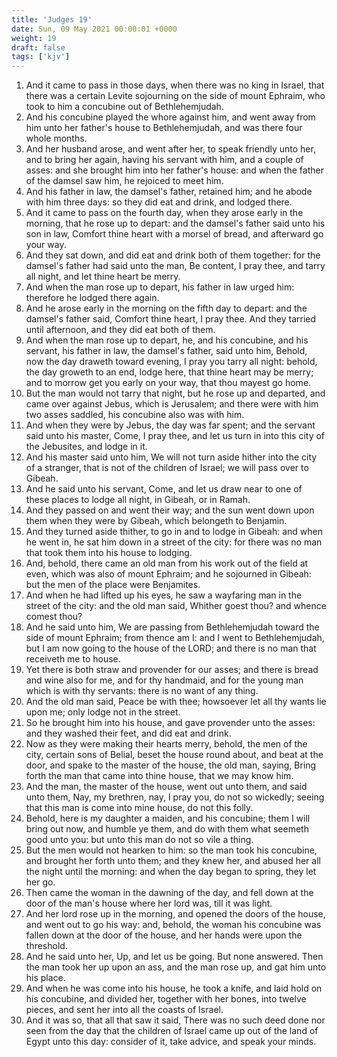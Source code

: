 ```yaml
---
title: 'Judges 19'
date: Sun, 09 May 2021 00:00:01 +0000
weight: 19
draft: false
tags: ['kjv'] 
---
```


1. And it came to pass in those days, when there was no king in Israel, that there was a certain Levite sojourning on the side of mount Ephraim, who took to him a concubine out of Bethlehemjudah.
2. And his concubine played the whore against him, and went away from him unto her father's house to Bethlehemjudah, and was there four whole months.
3. And her husband arose, and went after her, to speak friendly unto her, and to bring her again, having his servant with him, and a couple of asses: and she brought him into her father's house: and when the father of the damsel saw him, he rejoiced to meet him.
4. And his father in law, the damsel's father, retained him; and he abode with him three days: so they did eat and drink, and lodged there.
5. And it came to pass on the fourth day, when they arose early in the morning, that he rose up to depart: and the damsel's father said unto his son in law, Comfort thine heart with a morsel of bread, and afterward go your way.
6. And they sat down, and did eat and drink both of them together: for the damsel's father had said unto the man, Be content, I pray thee, and tarry all night, and let thine heart be merry.
7. And when the man rose up to depart, his father in law urged him: therefore he lodged there again.
8. And he arose early in the morning on the fifth day to depart: and the damsel's father said, Comfort thine heart, I pray thee. And they tarried until afternoon, and they did eat both of them.
9. And when the man rose up to depart, he, and his concubine, and his servant, his father in law, the damsel's father, said unto him, Behold, now the day draweth toward evening, I pray you tarry all night: behold, the day groweth to an end, lodge here, that thine heart may be merry; and to morrow get you early on your way, that thou mayest go home.
10. But the man would not tarry that night, but he rose up and departed, and came over against Jebus, which is Jerusalem; and there were with him two asses saddled, his concubine also was with him.
11. And when they were by Jebus, the day was far spent; and the servant said unto his master, Come, I pray thee, and let us turn in into this city of the Jebusites, and lodge in it.
12. And his master said unto him, We will not turn aside hither into the city of a stranger, that is not of the children of Israel; we will pass over to Gibeah.
13. And he said unto his servant, Come, and let us draw near to one of these places to lodge all night, in Gibeah, or in Ramah.
14. And they passed on and went their way; and the sun went down upon them when they were by Gibeah, which belongeth to Benjamin.
15. And they turned aside thither, to go in and to lodge in Gibeah: and when he went in, he sat him down in a street of the city: for there was no man that took them into his house to lodging.
16. And, behold, there came an old man from his work out of the field at even, which was also of mount Ephraim; and he sojourned in Gibeah: but the men of the place were Benjamites.
17. And when he had lifted up his eyes, he saw a wayfaring man in the street of the city: and the old man said, Whither goest thou? and whence comest thou?
18. And he said unto him, We are passing from Bethlehemjudah toward the side of mount Ephraim; from thence am I: and I went to Bethlehemjudah, but I am now going to the house of the LORD; and there is no man that receiveth me to house.
19. Yet there is both straw and provender for our asses; and there is bread and wine also for me, and for thy handmaid, and for the young man which is with thy servants: there is no want of any thing.
20. And the old man said, Peace be with thee; howsoever let all thy wants lie upon me; only lodge not in the street.
21. So he brought him into his house, and gave provender unto the asses: and they washed their feet, and did eat and drink.
22. Now as they were making their hearts merry, behold, the men of the city, certain sons of Belial, beset the house round about, and beat at the door, and spake to the master of the house, the old man, saying, Bring forth the man that came into thine house, that we may know him.
23. And the man, the master of the house, went out unto them, and said unto them, Nay, my brethren, nay, I pray you, do not so wickedly; seeing that this man is come into mine house, do not this folly.
24. Behold, here is my daughter a maiden, and his concubine; them I will bring out now, and humble ye them, and do with them what seemeth good unto you: but unto this man do not so vile a thing.
25. But the men would not hearken to him: so the man took his concubine, and brought her forth unto them; and they knew her, and abused her all the night until the morning: and when the day began to spring, they let her go.
26. Then came the woman in the dawning of the day, and fell down at the door of the man's house where her lord was, till it was light.
27. And her lord rose up in the morning, and opened the doors of the house, and went out to go his way: and, behold, the woman his concubine was fallen down at the door of the house, and her hands were upon the threshold.
28. And he said unto her, Up, and let us be going. But none answered. Then the man took her up upon an ass, and the man rose up, and gat him unto his place.
29. And when he was come into his house, he took a knife, and laid hold on his concubine, and divided her, together with her bones, into twelve pieces, and sent her into all the coasts of Israel.
30. And it was so, that all that saw it said, There was no such deed done nor seen from the day that the children of Israel came up out of the land of Egypt unto this day: consider of it, take advice, and speak your minds.
